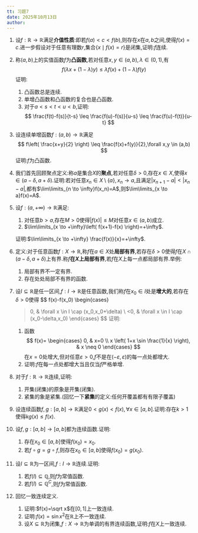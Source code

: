 ```yaml
---
tt: 习题7
date: 2025年10月13日
author:
---
```


1. 设$f:\mathbb{R} \to \mathbb{R}$满足**介值性质**:即若$f(a)<c<f(b)$,则存在$x$在$a,b$之间,使得$f(x)=c$.进一步假设对于任意有理数$r$,集合$\{ x \mid f(x)=r \}$是闭集,证明:$f$连续.
2. 称$(a,b)$上的实值函数$f$为**凸函数**,若对任意$x,y \in (a,b),\lambda \in (0,1)$,有
	$$
	f(\lambda x+(1-\lambda)y) \leq \lambda f(x)+(1-\lambda)f(y)
	$$
	证明:
	1. 凸函数总是连续.
	2. 单增凸函数和凸函数的复合也是凸函数.
	3. 对于$a<s<t<u<b$,证明:
	$$
	\frac{f(t)-f(s)}{t-s} \leq \frac{f(u)-f(s)}{u-s} \leq \frac{f(u)-f(t)}{u-t}
	$$
3. 设连续单增函数$f:(a,b) \to \mathbb{R}$满足
$$
f\left( \frac{x+y}{2} \right) \leq \frac{f(x)+f(y)}{2},\forall x,y \in (a,b)
$$
证明:$f$为凸函数.
4. 我们首先回顾聚点定义:称$a$是集合$X$的**聚点**,若对任意$\delta > 0$,存在$x \in X$,使得$x \in (a-\delta,a+\delta)$.证明:若对任意$x_n \in X \setminus \{ a \},x_n \to a$,且满足$\vert x_{n+1}-a \rvert<\vert x_n-a \rvert$,都有$\lim\limits_{n \to \infty}f(x_n)=A$,则$\lim\limits_{x \to a}f(x)=A$.
5. 设$f:(a,+\infty) \to \mathbb{R}$满足:
	1. 对任意$b>a$,存在$M>0$使得$\vert f(x) \rvert \leq M$对任意$x \in (a,b)$成立.
	2. $\lim\limits_{x \to +\infty}\left( f(x+1)-f(x) \right)=+\infty$.

	证明:$\lim\limits_{x \to +\infty} \frac{f(x)}{x}=+\infty$.
6. 定义:对于任意函数$f:X \to \mathbb{R}$,称$f$在$a \in X$处**局部有界**,若存在$\delta > 0$使得$f$在$X \cap (a-\delta,a+\delta)$上有界.称$f$**在$X$上局部有界**,若$f$在$X$上每一点都局部有界.举例:
	1. 局部有界不一定有界.
	2. 存在处处局部不有界的函数.
7. 设$I \subseteq \mathbb{R}$是任一区间,$f:I \to \mathbb{R}$是任意函数,我们称$f$在$x_0 \in I$处是**增大的**,若存在$\delta>0$使得
	$$
	f(x)-f(x_0)
	\begin{cases}
	>0, & \forall x \in I \cap (x_0,x_0+\delta) \\
	<0, & \forall x \in I \cap (x_0-\delta,x_0)
	\end{cases}
	$$
	证明:
	1. 函数
	$$
	f(x)=
	\begin{cases}
	0, & x=0 \\
	x \left( 1+x \sin \frac{1}{x} \right), & x \neq 0
	\end{cases}
	$$
	在$x=0$处增大,但对任意$\varepsilon > 0$,$f$不是在$(-\varepsilon,\varepsilon)$的每一点处都增大.
	2. 证明:$f$在每一点处都增大当且仅当$f$严格单增.
9. 对于$f:\mathbb{R} \to \mathbb{R}$连续,证明:
	1. 开集(闭集)的原象是开集(闭集).
	2. 紧集的象是紧集.(回忆一下**紧集**的定义:任何开覆盖都有有限子覆盖)
10. 设连续函数$f,g:[a,b] \to \mathbb{R}$满足$0<g(x)<f(x),\forall x \in [a,b]$.证明:存在$k>1$使得$kg(x) \leq f(x)$.
11. 设$f,g:[a,b] \to [a,b]$都为连续函数.证明:
	1. 存在$x_0 \in [a,b]$使得$f(x_0)=x_0$.
	2. 若$f \circ g = g \circ f$,则存在$x_0 \in [a,b]$使得$f(x_0)=g(x_0)$.
12. 设$I \subseteq \mathbb{R}$为一区间,$f:I \to \mathbb{R}$连续.证明:
	1. 若$f(I) \subseteq \mathbb{Q}$,则$f$为常值函数.
	2. 若$f(I) \subseteq \mathbb{Q}^C$,则$f$为常值函数.
13. 回忆一致连续定义.
	1. 证明:$f(x)=\sqrt x$在$[0,1]$上一致连续.
	2. 证明:$f(x)=\sin x^2$在$\mathbb{R}$上不一致连续.
	3. 设$X \subseteq \mathbb{R}$为闭集,$f:X \to \mathbb{R}$为单调的有界连续函数,证明:$f$在$X$上一致连续.
